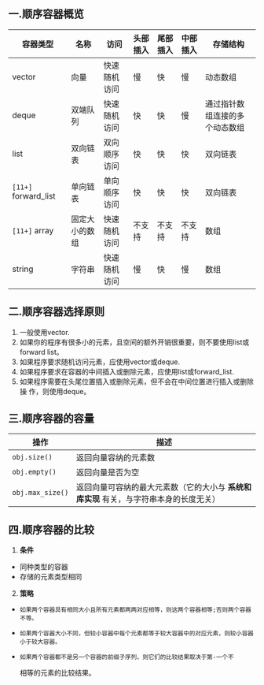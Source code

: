 ## 一.顺序容器概览
|  容器类型  |  名称 | 访问 |  头部插入 | 尾部插入 | 中部插入 | 存储结构 |
|----|----|----|----|----|----|----|
|	vector|向量|快速随机访问|慢|快|慢|动态数组|
|	deque|双端队列|快速随机访问|快|快|慢|通过指针数组连接的多个动态数组|
|	list|双向链表|双向顺序访问|快|快|快|双向链表|
|	`[11+]` forward_list|单向链表|单向顺序访问|快|快|快|双向链表|
|	`[11+]` array|固定大小的数组|快速随机访问|不支持|不支持|不支持|数组|
|	string|字符串|快速随机访问|慢|快|慢|数组|

## 二.顺序容器选择原则
1.	一般使用vector.
2.	如果你的程序有很多小的元素，且空间的额外开销很重要，则不要使用list或forward list。
3.	如果程序要求随机访问元素，应使用vector或deque.
4.	如果程序要求在容器的中间插入或删除元素，应使用list或forward_list.
5.	如果程序需要在头尾位置插入或删除元素，但不会在中间位置进行插入或删除操
作，则使用deque。

## 三.顺序容器的容量
|  操作| 描述 |
|  ----|  ----|
|   `obj.size()` |  返回向量容纳的元素数|
|  `obj.empty()` |  返回向量是否为空|
|  `obj.max_size()` |  返回向量可容纳的最大元素数（它的大小与 **系统和库实现** 有关，与字符串本身的长度无关）|

## 四.顺序容器的比较

1.	**条件**
   +	同种类型的容器
   +	存储的元素类型相同
2.	**策略**
   +	 如果两个容器具有相同大小且所有元素都两两对应相等，则这两个容器相等;否则两个容器不等。
   +	 如果两个容器大小不同，但较小容器中每个元素都等于较大容器中的对应元素，则较小容器小于较大容器。
   +	 如果两个容器都不是另一个容器的前缀子序列，则它们的比较结果取决于第-一个不
      相等的元素的比较结果。